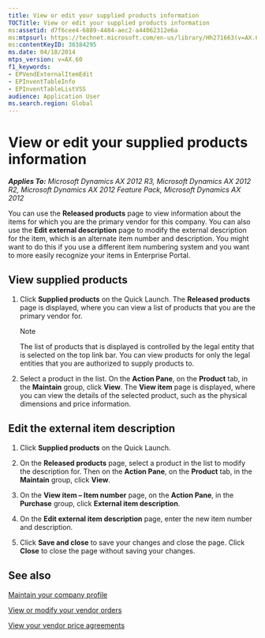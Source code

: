 ```yaml
---
title: View or edit your supplied products information
TOCTitle: View or edit your supplied products information
ms:assetid: d7f6cee4-6889-4484-aec2-a44062312e6a
ms:mtpsurl: https://technet.microsoft.com/en-us/library/Hh271663(v=AX.60)
ms:contentKeyID: 36384295
ms.date: 04/18/2014
mtps_version: v=AX.60
f1_keywords:
- EPVendExternalItemEdit
- EPInventTableInfo
- EPInventTableListVSS
audience: Application User
ms.search.region: Global
---
```


# View or edit your supplied products information 


_**Applies To:** Microsoft Dynamics AX 2012 R3, Microsoft Dynamics AX 2012 R2, Microsoft Dynamics AX 2012 Feature Pack, Microsoft Dynamics AX 2012_

You can use the **Released products** page to view information about the items for which you are the primary vendor for this company. You can also use the **Edit external description** page to modify the external description for the item, which is an alternate item number and description. You might want to do this if you use a different item numbering system and you want to more easily recognize your items in Enterprise Portal.

## View supplied products

1.  Click **Supplied products** on the Quick Launch. The **Released products** page is displayed, where you can view a list of products that you are the primary vendor for.
    

    > [!NOTE]
    > <P>The list of products that is displayed is controlled by the legal entity that is selected on the top link bar. You can view products for only the legal entities that you are authorized to supply products to.</P>



2.  Select a product in the list. On the **Action Pane**, on the **Product** tab, in the **Maintain** group, click **View**. The **View item** page is displayed, where you can view the details of the selected product, such as the physical dimensions and price information.

## Edit the external item description

1.  Click **Supplied products** on the Quick Launch.

2.  On the **Released products** page, select a product in the list to modify the description for. Then on the **Action Pane**, on the **Product** tab, in the **Maintain** group, click **View**.

3.  On the **View item – Item number** page, on the **Action Pane**, in the **Purchase** group, click **External item description**.

4.  On the **Edit external item description** page, enter the new item number and description.

5.  Click **Save and close** to save your changes and close the page. Click **Close** to close the page without saving your changes.

## See also

[Maintain your company profile](maintain-your-company-profile.md)

[View or modify your vendor orders](view-or-modify-your-vendor-orders.md)

[View your vendor price agreements](view-your-vendor-price-agreements.md)

  



